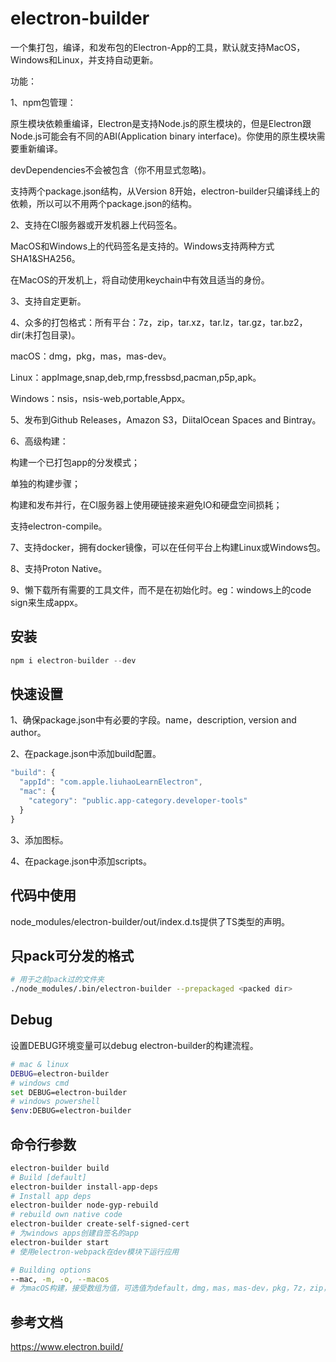 # electron-builder

一个集打包，编译，和发布包的Electron-App的工具，默认就支持MacOS，Windows和Linux，并支持自动更新。

功能：

1、npm包管理：

原生模块依赖重编译，Electron是支持Node.js的原生模块的，但是Electron跟Node.js可能会有不同的ABI(Application binary interface)。你使用的原生模块需要重新编译。

devDependencies不会被包含（你不用显式忽略)。

支持两个package.json结构，从Version 8开始，electron-builder只编译线上的依赖，所以可以不用两个package.json的结构。

2、支持在CI服务器或开发机器上代码签名。

MacOS和Windows上的代码签名是支持的。Windows支持两种方式SHA1&SHA256。

在MacOS的开发机上，将自动使用keychain中有效且适当的身份。

3、支持自定更新。

4、众多的打包格式：所有平台：7z，zip，tar.xz，tar.lz，tar.gz，tar.bz2，dir(未打包目录)。

macOS：dmg，pkg，mas，mas-dev。

Linux：appImage,snap,deb,rmp,fressbsd,pacman,p5p,apk。

Windows：nsis，nsis-web,portable,Appx。

5、发布到Github Releases，Amazon S3，DiitalOcean Spaces and Bintray。

6、高级构建：

构建一个已打包app的分发模式；

单独的构建步骤；

构建和发布并行，在CI服务器上使用硬链接来避免IO和硬盘空间损耗；

支持electron-compile。

7、支持docker，拥有docker镜像，可以在任何平台上构建Linux或Windows包。

8、支持Proton Native。

9、懒下载所有需要的工具文件，而不是在初始化时。eg：windows上的code sign来生成appx。

## 安装

```js
npm i electron-builder --dev
```
 
## 快速设置

1、确保package.json中有必要的字段。name，description, version and author。

2、在package.json中添加build配置。

```js
"build": {
  "appId": "com.apple.liuhaoLearnElectron",
  "mac": {
    "category": "public.app-category.developer-tools"
  }
}
```

3、添加图标。

4、在package.json中添加scripts。

## 代码中使用

node_modules/electron-builder/out/index.d.ts提供了TS类型的声明。

## 只pack可分发的格式

```bash
# 用于之前pack过的文件夹
./node_modules/.bin/electron-builder --prepackaged <packed dir>
```

## Debug

设置DEBUG环境变量可以debug electron-builder的构建流程。

```bash
# mac & linux
DEBUG=electron-builder
# windows cmd
set DEBUG=electron-builder
# windows powershell
$env:DEBUG=electron-builder
```

## 命令行参数

```bash
electron-builder build
# Build [default]
electron-builder install-app-deps 
# Install app deps
electron-builder node-gyp-rebuild
# rebuild own native code
electron-builder create-self-signed-cert
# 为windows apps创建自签名的app
electron-builder start
# 使用electron-webpack在dev模块下运行应用

# Building options
--mac, -m, -o, --macos
# 为macOS构建，接受数组为值，可选值为default，dmg，mas，mas-dev，pkg，7z，zip，tar.xz，tar.lz，tar.gz，tar.bz2，dir。默认为default，包括zip和dmg。
```



## 参考文档

https://www.electron.build/